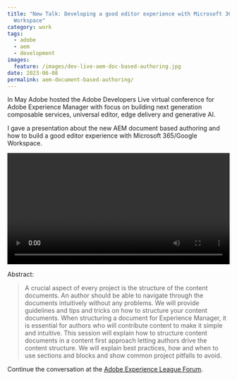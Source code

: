 ```yaml
---
title: "New Talk: Developing a good editor experience with Microsoft 365/Google
  Workspace"
category: work
tags:
  - adobe
  - aem
  - development
images:
  feature: /images/dev-live-aem-doc-based-authoring.jpg
date: 2023-06-08
permalink: aem-document-based-authoring/
---
```

In May Adobe hosted the Adobe Developers Live virtual conference for Adobe Experience Manager with focus on building next generation composable services, universal editor, edge delivery and generative AI.

I gave a presentation about the new AEM document based authoring and how to build a good editor experience with Microsoft 365/Google Workspace.

<video controls width="100%">
  <source src="https://images-tv.adobe.com/mpcv3/7469/8ee3fb7a-4086-4f06-9898-0799c7aeea69_1685140943.854x480at800_h264.mp4" type="video/mp4">\
</video>

Abstract:

> A crucial aspect of every project is the structure of the content documents. An author should be able to navigate through the documents intuitively without any problems. We will provide guidelines and tips and tricks on how to structure your content documents. When structuring a document for Experience Manager, it is essential for authors who will contribute content to make it simple and intuitive. This session will explain how to structure content documents in a content first approach letting authors drive the content structure. We will explain best practices, how and when to use sections and blocks and show common project pitfalls to avoid.

Continue the conversation at the [Adobe Experience League Forum](https://adobe.ly/40YBTnO).